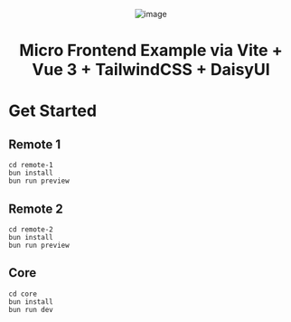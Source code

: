 <div align="center">

![image](example.gif)

# Micro Frontend Example via Vite + Vue 3 + TailwindCSS + DaisyUI

</div>

# Get Started

## Remote 1

```
cd remote-1
bun install
bun run preview
```

## Remote 2

```
cd remote-2
bun install
bun run preview
```

## Core

```
cd core
bun install
bun run dev
```
